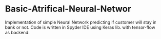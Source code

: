 # Basic-Atrifical-Neural-Networ
Implementation of simple Neural Network predicting if customer will stay in bank or not. Code is written in Spyder IDE using Keras lib. with tensor-flow as backend.
